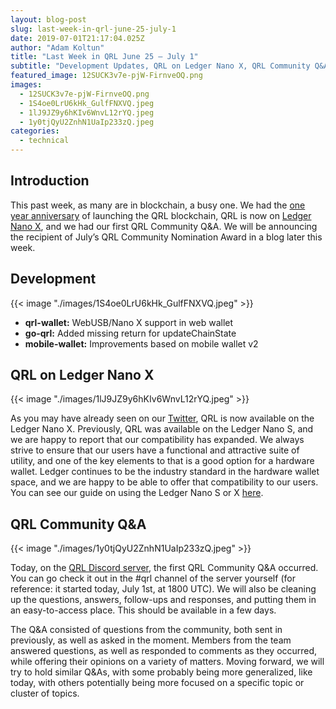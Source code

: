 ```yaml
---
layout: blog-post
slug: last-week-in-qrl-june-25-july-1
date: 2019-07-01T21:17:04.025Z
author: "Adam Koltun"
title: "Last Week in QRL June 25 — July 1"
subtitle: "Development Updates, QRL on Ledger Nano X, QRL Community Q&A"
featured_image: 12SUCK3v7e-pjW-FirnveOQ.png
images:
  - 12SUCK3v7e-pjW-FirnveOQ.png
  - 1S4oe0LrU6kHk_GulfFNXVQ.jpeg
  - 1lJ9JZ9y6hKIv6WnvL12rYQ.jpeg
  - 1y0tjQyU2ZnhN1UaIp233zQ.jpeg
categories:
  - technical 
---
```


## Introduction

This past week, as many are in blockchain, a busy one. We had the [one year anniversary](/blog/the-qrl-blockchain-is-one-year-old) of launching the QRL blockchain, QRL is now on [Ledger Nano X](https://docs.theqrl.org/wallet/ledger-nano-s/), and we had our first QRL Community Q&A. We will be announcing the recipient of July’s QRL Community Nomination Award in a blog later this week.

## Development

{{< image "./images/1S4oe0LrU6kHk_GulfFNXVQ.jpeg" >}}

* **qrl-wallet:** WebUSB/Nano X support in web wallet
* **go-qrl:** Added missing return for updateChainState
* **mobile-wallet:** Improvements based on mobile wallet v2

## QRL on Ledger Nano X

{{< image "./images/1lJ9JZ9y6hKIv6WnvL12rYQ.jpeg" >}}

As you may have already seen on our [Twitter](https://twitter.com/QRLedger/status/1144613300573020162), QRL is now available on the Ledger Nano X. Previously, QRL was available on the Ledger Nano S, and we are happy to report that our compatibility has expanded. We always strive to ensure that our users have a functional and attractive suite of utility, and one of the key elements to that is a good option for a hardware wallet. Ledger continues to be the industry standard in the hardware wallet space, and we are happy to be able to offer that compatibility to our users. You can see our guide on using the Ledger Nano S or X [here](https://docs.theqrl.org/wallet/ledger-nano-s/).

## QRL Community Q&A

{{< image "./images/1y0tjQyU2ZnhN1UaIp233zQ.jpeg" >}}

Today, on the [QRL Discord server](https://discord.gg/zbAJ9YV), the first QRL Community Q&A occurred. You can go check it out in the #qrl channel of the server yourself (for reference: it started today, July 1st, at 1800 UTC). We will also be cleaning up the questions, answers, follow-ups and responses, and putting them in an easy-to-access place. This should be available in a few days.

The Q&A consisted of questions from the community, both sent in previously, as well as asked in the moment. Members from the team answered questions, as well as responded to comments as they occurred, while offering their opinions on a variety of matters. Moving forward, we will try to hold similar Q&As, with some probably being more generalized, like today, with others potentially being more focused on a specific topic or cluster of topics.